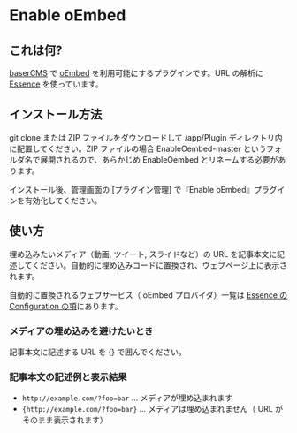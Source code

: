 # Enable oEmbed

## これは何?

[baserCMS](http://basercms.net/) で [oEmbed](http://oembed.com/) を利用可能にするプラグインです。URL の解析に [Essence](https://github.com/felixgirault/essence) を使っています。

## インストール方法

git clone または ZIP ファイルをダウンロードして /app/Plugin ディレクトリ内に配置してください。ZIP ファイルの場合 EnableOembed-master というフォルダ名で展開されるので、あらかじめ EnableOembed とリネームする必要があります。

インストール後、管理画面の [プラグイン管理] で『Enable oEmbed』プラグインを有効化してください。

## 使い方

埋め込みたいメディア（動画, ツイート, スライドなど）の URL を記事本文に記述してください。自動的に埋め込みコードに置換され、ウェブページ上に表示されます。

自動的に置換されるウェブサービス（ oEmbed プロバイダ）一覧は [Essence の Configuration の項](https://github.com/tecking/EnableOembed/tree/master/Vendor/essence#configuration)にあります。

### メディアの埋め込みを避けたいとき

記事本文に記述する URL を {} で囲んでください。

### 記事本文の記述例と表示結果

* ````http://example.com/?foo=bar```` … メディアが埋め込まれます
* ````{http://example.com/?foo=bar}```` … メディアは埋め込まれません（ URL がそのまま表示されます）
